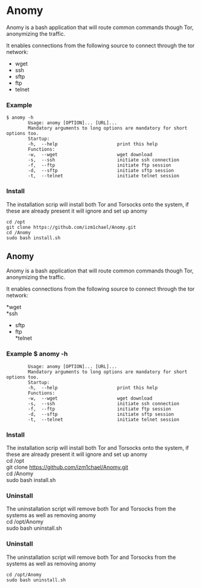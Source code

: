 
# Anomy
Anomy is a bash application that will route common commands though Tor, anonymizing the traffic. 

It enables connections from the following source to connect through the tor network:

 *  wget  
 *  ssh  
*  sftp  
 * ftp  
 *  telnet   
 
  
### Example
    $ anomy -h
            Usage: anomy [OPTION]... [URL]...
            Mandatory arguments to long options are mandatory for short options too.
            Startup:
            -h,  --help                      print this help
            Functions:
            -w,  --wget                      wget download
            -s,  --ssh                       initiate ssh connection
            -f,  --ftp                       initiate ftp session
            -d,  --sftp                      initiate sftp session
            -t,  --telnet                    initiate telnet session

### Install
The installation scrip will install both Tor and Torsocks onto the system, if these are already present it will ignore and set up anomy

    cd /opt
    git clone https://github.com/izm1chael/Anomy.git
    cd /Anomy
    sudo bash install.sh  
## Anomy  

Anomy is a bash application that will route common commands though Tor, anonymizing the traffic.   
  

It enables connections from the following source to connect through the tor network:  
  

 *wget   
 *ssh   
* sftp   
 * ftp   
 *telnet   
    
    

### Example $ anomy -h  
            Usage: anomy [OPTION]... [URL]...  
            Mandatory arguments to long options are mandatory for short options too.  
            Startup:  
            -h,  --help                      print this help  
            Functions:  
            -w,  --wget                      wget download  
            -s,  --ssh                       initiate ssh connection  
            -f,  --ftp                       initiate ftp session  
            -d,  --sftp                      initiate sftp session  
            -t,  --telnet                    initiate telnet session  

### Install  

The installation scrip will install both Tor and Torsocks onto the system, if these are already present it will ignore and set up anomy  
 cd /opt  
    git clone https://github.com/izm1chael/Anomy.git  
    cd /Anomy  
    sudo bash install.sh  

### Uninstall  

The uninstallation script will remove both Tor and Torsocks from the systems as well as removing anomy  
 cd /opt/Anomy  
    sudo bash uninstall.sh

### Uninstall
The uninstallation script will remove both Tor and Torsocks from the systems as well as removing anomy

    cd /opt/Anomy
    sudo bash uninstall.sh
